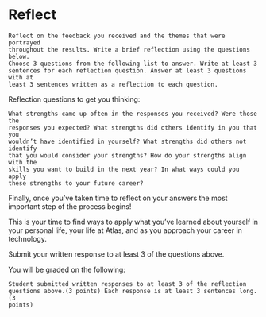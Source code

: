 # Reflect

	Reflect on the feedback you received and the themes that were portrayed
	throughout the results. Write a brief reflection using the questions below.
	Choose 3 questions from the following list to answer. Write at least 3
	sentences for each reflection question. Answer at least 3 questions with at
	least 3 sentences written as a reflection to each question.

Reflection questions to get you thinking:

	What strengths came up often in the responses you received? Were those the
	responses you expected? What strengths did others identify in you that you
	wouldn’t have identified in yourself? What strengths did others not identify
	that you would consider your strengths? How do your strengths align with the
	skills you want to build in the next year? In what ways could you apply
	these strengths to your future career?

Finally, once you’ve taken time to reflect on your answers the most important
step of the process begins!

This is your time to find ways to apply what you’ve learned about yourself in
your personal life, your life at Atlas, and as you approach your career in
technology.

Submit your written response to at least 3 of the questions above.

You will be graded on the following:

	Student submitted written responses to at least 3 of the reflection
	questions above.(3 points) Each response is at least 3 sentences long. (3
	points)
